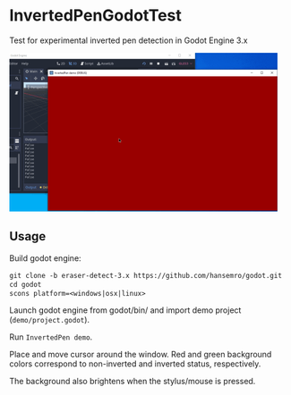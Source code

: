 InvertedPenGodotTest
====================

Test for experimental inverted pen detection in Godot Engine 3.x

![](./doc/InvertedPenDemo.gif)

## Usage

Build godot engine:
```
git clone -b eraser-detect-3.x https://github.com/hansemro/godot.git
cd godot
scons platform=<windows|osx|linux>
```

Launch godot engine from godot/bin/ and import demo project (`demo/project.godot`).

Run `InvertedPen demo`.

Place and move cursor around the window. Red and green background colors
correspond to non-inverted and inverted status, respectively.

The background also brightens when the stylus/mouse is pressed.
